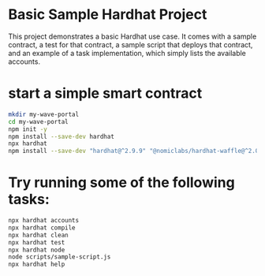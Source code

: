 # Basic Sample Hardhat Project

This project demonstrates a basic Hardhat use case. It comes with a sample contract, a test for that contract, a sample script that deploys that contract, and an example of a task implementation, which simply lists the available accounts.

# start a simple smart contract 
```bash
mkdir my-wave-portal
cd my-wave-portal
npm init -y
npm install --save-dev hardhat
npx hardhat
npm install --save-dev "hardhat@^2.9.9" "@nomiclabs/hardhat-waffle@^2.0.0" "ethereum-waffle@^3.0.0" "chai@^4.2.0" "@nomiclabs/hardhat-ethers@^2.0.0" "ethers@^5.0.0"
```
# Try running some of the following tasks:

```bash
npx hardhat accounts
npx hardhat compile
npx hardhat clean
npx hardhat test
npx hardhat node
node scripts/sample-script.js
npx hardhat help
```
